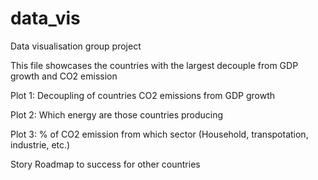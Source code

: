 # data_vis
Data visualisation group project

This file showcases the countries with the largest decouple from GDP growth and CO2 emission

Plot 1:
Decoupling of countries CO2 emissions from GDP growth

Plot 2:
Which energy are those countries producing

Plot 3:
% of CO2 emission from which sector (Household, transpotation, industrie, etc.)

Story
Roadmap to success for other countries
